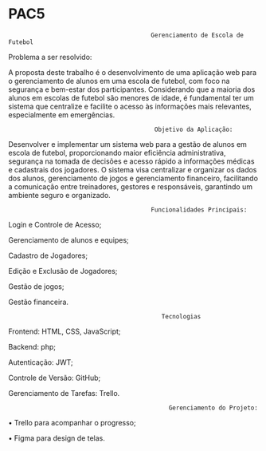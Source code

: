 # PAC5

                                            
                                            Gerenciamento de Escola de Futebol
Problema a ser resolvido:

A proposta deste trabalho é o desenvolvimento de uma aplicação web para o gerenciamento de alunos em uma escola de futebol, com foco na segurança e bem-estar dos participantes. Considerando que a maioria dos alunos em escolas de futebol são menores de idade, é fundamental ter um sistema que centralize e facilite o acesso às informações mais relevantes, especialmente em emergências. 

                                             Objetivo da Aplicação:

Desenvolver e implementar um sistema web para a gestão de alunos em escola de futebol, proporcionando maior eficiência administrativa, segurança na tomada de decisões e acesso rápido a informações médicas e cadastrais dos jogadores. O sistema visa centralizar e organizar os dados dos alunos, gerenciamento de jogos e gerenciamento financeiro, facilitando a comunicação entre treinadores, gestores e responsáveis, garantindo um ambiente seguro e organizado.

                                            Funcionalidades Principais:
Login e Controle de Acesso;

Gerenciamento de alunos e equipes;

Cadastro de Jogadores;

Edição e Exclusão de Jogadores;

Gestão de jogos;

Gestão financeira.

                                               Tecnologias

  
Frontend: HTML, CSS, JavaScript;

Backend: php;

Autenticação: JWT;

Controle de Versão: GitHub;

Gerenciamento de Tarefas: Trello.


                                                 Gerenciamento do Projeto:

•	Trello para acompanhar o progresso;

•	Figma para design de telas.





